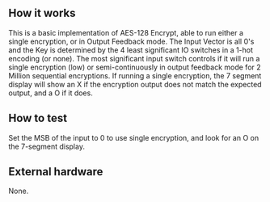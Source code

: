 <!---

This file is used to generate your project datasheet. Please fill in the information below and delete any unused
sections.

You can also include images in this folder and reference them in the markdown. Each image must be less than
512 kb in size, and the combined size of all images must be less than 1 MB.
-->

## How it works

This is a basic implementation of AES-128 Encrypt, able to run either a single encryption, or in Output Feedback mode. The Input Vector is all 0's and the Key is determined by the 4 least significant IO switches in a 1-hot encoding (or none). The most significant input switch controls if it will run a single encryption (low) or semi-continuously in output feedback mode for 2 Million sequential encryptions. If running a single encryption, the 7 segment display will show an X if the encryption output does not match the expected output, and a O if it does.

## How to test

Set the MSB of the input to 0 to use single encryption, and look for an O on the 7-segment display.

## External hardware

None.
